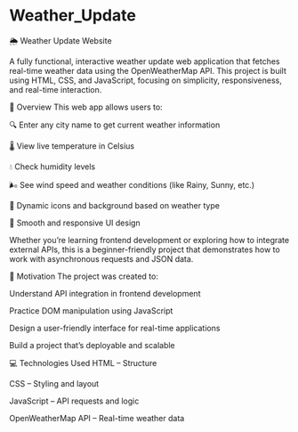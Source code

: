 # Weather_Update

🌦️ Weather Update Website

A fully functional, interactive weather update web application that fetches real-time weather data using the OpenWeatherMap API. This project is built using HTML, CSS, and JavaScript, focusing on simplicity, responsiveness, and real-time interaction.

📌 Overview
This web app allows users to:

🔍 Enter any city name to get current weather information

🌡️ View live temperature in Celsius

💧 Check humidity levels

🌬️ See wind speed and weather conditions (like Rainy, Sunny, etc.)

🌇 Dynamic icons and background based on weather type

🎨 Smooth and responsive UI design

Whether you’re learning frontend development or exploring how to integrate external APIs, this is a beginner-friendly project that demonstrates how to work with asynchronous requests and JSON data.

🧠 Motivation
The project was created to:

Understand API integration in frontend development

Practice DOM manipulation using JavaScript

Design a user-friendly interface for real-time applications

Build a project that’s deployable and scalable

💻 Technologies Used
HTML – Structure

CSS – Styling and layout

JavaScript – API requests and logic

OpenWeatherMap API – Real-time weather data
